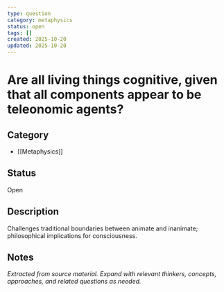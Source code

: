 ```yaml
---
type: question
category: metaphysics
status: open
tags: []
created: 2025-10-20
updated: 2025-10-20
---
```


# Are all living things cognitive, given that all components appear to be teleonomic agents?

## Category

- [[Metaphysics]]

## Status

Open

## Description

Challenges traditional boundaries between animate and inanimate; philosophical implications for consciousness.

## Notes

*Extracted from source material. Expand with relevant thinkers, concepts, approaches, and related questions as needed.*
